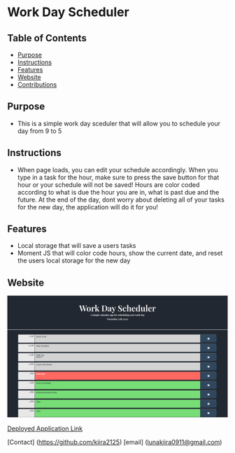 # Work Day Scheduler

## Table of Contents
* [Purpose](#purpose)
* [Instructions](#instructions)
* [Features](#features)
* [Website](#website)
* [Contributions](#contributions)

## Purpose
* This is a simple work day sceduler that will allow you to schedule your day from 9 to 5

##  Instructions
* When page loads, you can edit your schedule accordingly. When you type in a task for the hour, make sure to press the save button for that hour or your schedule will not be saved! Hours are color coded according to what is due the hour you are in, what is past due and the future. At the end of the day, dont worry about deleting all of your tasks for the new day, the application will do it for you!

## Features
* Local storage that will save a users tasks
* Moment JS that will color code hours, show the current date, and reset the users local storage for the new day

## Website
![Work Day Scheduler](assets/images/work-scheduler-screenshot.png)

[Deployed Application Link](https://github.com/kiira2125/HW5-LK.git)

[Contact] (https://github.com/kiira2125)
[email] (lunakiira0911@gmail.com)

